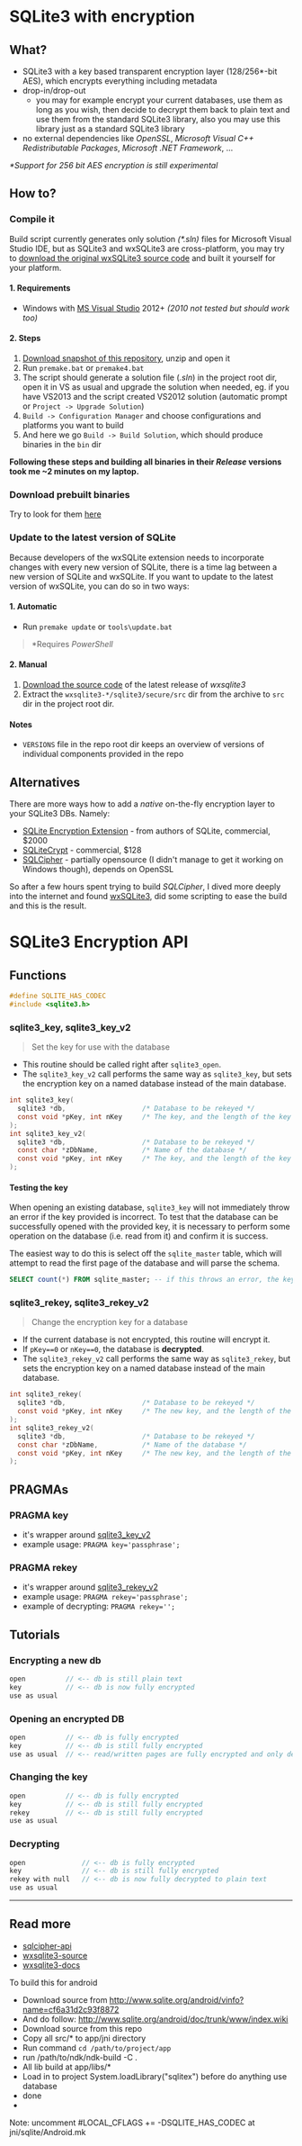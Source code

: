 SQLite3 with encryption
============================

What?
------
- SQLite3 with a key based transparent encryption layer (128/256*-bit AES), which encrypts everything including metadata
- drop-in/drop-out
  - you may for example encrypt your current databases, use them as long as you wish, then decide to decrypt them back to plain text and use them from the standard SQLite3 library, also you may use this library just as a standard SQLite3 library
- no external dependencies like _OpenSSL_, _Microsoft Visual C++ Redistributable Packages_, _Microsoft .NET Framework_, ...

_\*Support for 256 bit AES encryption is still experimental_

How to?
-----

### Compile it

Build script currently generates only solution _(*.sln)_ files for Microsoft Visual Studio IDE, but as SQLite3 and wxSQLite3 are cross-platform, you may try to [download the original wxSQLite3 source code][wxsqlite3-dl] and built it yourself for your platform.

#### 1. Requirements

- Windows with [MS Visual Studio](https://www.visualstudio.com/products/visual-studio-express-vs) 2012+ *(2010 not tested but should work too)*

#### 2. Steps

1. [Download snapshot of this repository][repo-dl], unzip and open it
2. Run `premake.bat` or `premake4.bat`
3. The script should generate a solution file (_.sln_) in the project root dir, open it in VS as usual and upgrade the solution when needed, eg. if you have VS2013 and the script created VS2012 solution (automatic prompt or `Project -> Upgrade Solution`)
4. `Build -> Configuration Manager` and choose configurations and platforms you want to build
5. And here we go `Build -> Build Solution`, which should produce binaries in the `bin` dir

**Following these steps and building all binaries in their _Release_ versions took me ~2 minutes on my laptop.**

### Download prebuilt binaries
Try to look for them [here](https://github.com/rindeal/SQLite3-Encryption/releases)

### Update to the latest version of SQLite
Because developers of the wxSQLite extension needs to incorporate changes with every new version of SQLite, there is a time lag between a new version of SQLite and wxSQLite. If you want to update to the latest version of wxSQLite, you can do so in two ways:

#### 1. Automatic

- Run `premake update` or `tools\update.bat`

> *Requires _PowerShell_

#### 2. Manual

1. [Download the source code][wxsqlite3-dl] of the latest release of _wxsqlite3_
2. Extract the `wxsqlite3-*/sqlite3/secure/src` dir from the archive to `src` dir in the project root dir.

#### Notes
- `VERSIONS` file in the repo root dir keeps an overview of versions of individual components provided in the repo

Alternatives
-----

There are more ways how to add a _native_ on-the-fly encryption layer to your SQLite3 DBs. Namely:

- [SQLite Encryption Extension](https://www.sqlite.org/see) - from authors of SQLite, commercial, $2000
- [SQLiteCrypt](https://sqlite-crypt.com) - commercial, $128
- [SQLCipher](https://www.zetetic.net/sqlcipher/) - partially opensource (I didn't manage to get it working on Windows though), depends on OpenSSL

So after a few hours spent trying to build _SQLCipher_, I dived more deeply into the internet and found [wxSQLite3][wxsqlite3], did some scripting to ease the build and this is the result. 

SQLite3 Encryption API
=====

Functions
-----------

```c
#define SQLITE_HAS_CODEC
#include <sqlite3.h>
```

### sqlite3_key, sqlite3_key_v2
> Set the key for use with the database

- This routine should be called right after `sqlite3_open`.
- The `sqlite3_key_v2` call performs the same way as `sqlite3_key`, but sets the encryption key on a named database instead of the main database.

```c
int sqlite3_key(
  sqlite3 *db,                   /* Database to be rekeyed */
  const void *pKey, int nKey     /* The key, and the length of the key in bytes */
);
int sqlite3_key_v2(
  sqlite3 *db,                   /* Database to be rekeyed */
  const char *zDbName,           /* Name of the database */
  const void *pKey, int nKey     /* The key, and the length of the key in bytes */
);
```

#### Testing the key
When opening an existing database, `sqlite3_key` will not immediately throw an error if the key provided is incorrect. To test that the database can be successfully opened with the provided key, it is necessary to perform some operation on the database (i.e. read from it) and confirm it is success.

The easiest way to do this is select off the `sqlite_master` table, which will attempt to read the first page of the database and will parse the schema.

```sql
SELECT count(*) FROM sqlite_master; -- if this throws an error, the key was incorrect. If it succeeds and returns a numeric value, the key is correct;
```

### sqlite3_rekey, sqlite3_rekey_v2
> Change the encryption key for a database

- If the current database is not encrypted, this routine will encrypt it.
- If `pKey==0` or `nKey==0`, the database is **decrypted**.
- The `sqlite3_rekey_v2` call performs the same way as `sqlite3_rekey`, but sets the encryption key on a named database instead of the main database.

```c
int sqlite3_rekey(
  sqlite3 *db,                   /* Database to be rekeyed */
  const void *pKey, int nKey     /* The new key, and the length of the key in bytes */
);
int sqlite3_rekey_v2(
  sqlite3 *db,                   /* Database to be rekeyed */
  const char *zDbName,           /* Name of the database */
  const void *pKey, int nKey     /* The new key, and the length of the key in bytes */
);
```

PRAGMAs
-------

### PRAGMA key
- it's wrapper around [sqlite3_key_v2](#sqlite3_key-sqlite3_key_v2)
- example usage: `PRAGMA key='passphrase';`

### PRAGMA rekey
- it's wrapper around [sqlite3_rekey_v2](#sqlite3_rekey-sqlite3_rekey_v2)
- example usage: `PRAGMA rekey='passphrase';`
- example of decrypting: `PRAGMA rekey='';`

Tutorials
----------

### Encrypting a new db
```c
open          // <-- db is still plain text
key           // <-- db is now fully encrypted
use as usual
```

### Opening an encrypted DB
```c
open          // <-- db is fully encrypted
key           // <-- db is still fully encrypted
use as usual  // <-- read/written pages are fully encrypted and only decrypted in-memory
```

### Changing the key
```c
open          // <-- db is fully encrypted
key           // <-- db is still fully encrypted
rekey         // <-- db is still fully encrypted
use as usual  
```

### Decrypting
```c
open              // <-- db is fully encrypted
key               // <-- db is still fully encrypted
rekey with null   // <-- db is now fully decrypted to plain text
use as usual
```

----------
## Read more
- [sqlcipher-api]
- [wxsqlite3-source]
- [wxsqlite3-docs]

[sqlcipher-api]: https://sqlcipher.net/sqlcipher-api/ "SQLCipher API"
[wxsqlite3]: https://utelle.github.io/wxsqlite3 "wxSQLite3 Homepage"
[wxsqlite3-source]: https://github.com/utelle/wxsqlite3 "wxSQLite3 Source Code"
[wxsqlite3-docs]: https://utelle.github.io/wxsqlite3/docs/html/index.html "wxSQLite3 Docs"
[wxsqlite3-dl]: https://github.com/utelle/wxsqlite3/releases "wxSQLite3 Download"
[repo-dl]: https://github.com/rindeal/SQLite3-Encryption/archive/master.zip "Download repository"

To build this for android
- Download source from http://www.sqlite.org/android/vinfo?name=cf6a31d2c93f8872
- And do follow: http://www.sqlite.org/android/doc/trunk/www/index.wiki
- Download source from this repo
- Copy all src/* to app/jni directory
- Run command `cd /path/to/project/app` 
- run /path/to/ndk/ndk-build -C .
- All lib build at app/libs/*
- Load in to project System.loadLibrary("sqlitex") before do anything use database
- done
- 
Note: uncomment #LOCAL_CFLAGS += -DSQLITE_HAS_CODEC at jni/sqlite/Android.mk

